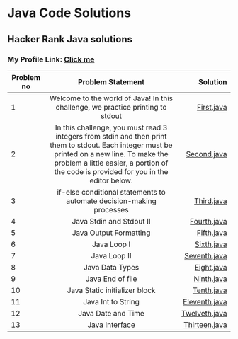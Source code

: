 # Java Code Solutions
## Hacker Rank Java solutions 
### My Profile Link: [Click me](https://www.hackerrank.com/singlar414)

| Problem no        | Problem Statement          | Solution |
| ------------- |:-------------:| -----:|
|  1| Welcome to the world of Java! In this challenge, we practice printing to stdout | [First.java](https://github.com/rahulgupta1999/JavaCodeSolutions/blob/master/first.java) |
|  2| In this challenge, you must read 3 integers from stdin and then print them to stdout. Each integer must be printed on a new line. To make the problem a little easier, a portion of the code is provided for you in the editor below. | [Second.java](https://github.com/rahulgupta1999/JavaCodeSolutions/blob/master/second.java) |
|  3| if-else conditional statements to automate decision-making processes| [Third.java](https://github.com/rahulgupta1999/JavaCodeSolutions/blob/master/third.java) |
|  4| Java Stdin and Stdout II| [Fourth.java](https://github.com/rahulgupta1999/JavaCodeSolutions/blob/master/fourth.java) |
|  5| Java Output Formatting| [Fifth.java](https://github.com/rahulgupta1999/JavaCodeSolutions/blob/master/fifth.java) |
|  6| Java Loop I| [Sixth.java](https://github.com/rahulgupta1999/JavaCodeSolutions/blob/master/sixth.java) |
|  7| Java Loop II| [Seventh.java](https://github.com/rahulgupta1999/JavaCodeSolutions/blob/master/seventh.java) |
|  8| Java Data Types| [Eight.java](https://github.com/rahulgupta1999/JavaCodeSolutions/blob/master/eight.java) |
|  9| Java End of file| [Ninth.java](https://github.com/rahulgupta1999/JavaCodeSolutions/blob/master/ninth.java) |
|  10| Java Static initializer block| [Tenth.java](https://github.com/rahulgupta1999/JavaCodeSolutions/blob/master/tenth.java) |
|  11| Java Int to String| [Eleventh.java](https://github.com/rahulgupta1999/JavaCodeSolutions/blob/master/eleventh.java) |
|  12| Java Date and Time| [Twelveth.java](https://github.com/rahulgupta1999/JavaCodeSolutions/blob/master/twelveth.java) |
|  13| Java Interface| [Thirteen.java](https://github.com/rahulgupta1999/JavaCodeSolutions/blob/master/thirteen.java) |
